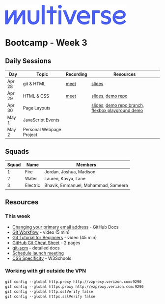 ![Image](/img/Multiverse_Logo_rgb_ultra_25.jpg "Multiverse banner")

# Bootcamp - Week 3

## Daily Sessions
|Day|Topic|Recording|Resources|
|-----| ------------- |---------------------|--------|
|Apr 28|git & HTML|[meet](https://drive.google.com/file/d/18dj_oxPl5Q9FIJeI2sz6fFIY31-H-tVT)|[slides](https://docs.google.com/presentation/d/1gd4DZJQCV3sE-Vp1idIo9e5k9Uhr1hbgqiz14yo8hYQ)
|Apr 29|HTML & CSS|[meet](https://drive.google.com/file/d/1d5yaI_Vm4i14rqNCbPx_71zfniuu1ros)|[slides](https://docs.google.com/presentation/d/1hmEil1_WKpFbODJKpOaFnXqPF1InVOaT-dQwjvJa5ak), [demo repo](https://github.com/Laurie-Multiverse/html-css-demo)
|Apr 30|Page Layouts||[slides](https://docs.google.com/presentation/d/1mmwJlo3Hc75esd6WrGhEPrmF4A72j8O6eS_QY6MXlw0), [demo repo branch](https://github.com/Laurie-Multiverse/html-css-demo/tree/w3d3-demo), [flexbox playground demo](https://github.com/Laurie-Multiverse/html-css-demo/tree/w3d3-demo/flexbox)
|May 1|JavaScript Events|
|May 2|Personal Webpage Project|

## Squads
|Squad|Name|Members|
|-----|----|-------|
|1|Fire|Jordan, Joshua, Madison
|2|Water|Lauren, Kavya, Lane
|3|Electric|Bhavik, Emmanuel, Mohammad, Sameera

## Resources

### This week
* [Changing your primary email address](https://docs.github.com/en/account-and-profile/setting-up-and-managing-your-personal-account-on-github/managing-email-preferences/changing-your-primary-email-address) - GitHub Docs
* [Git Workflow](https://zoom.us/clips/share/LJQAOr8nATG4LT-6VxfjRuVCPHR7iW8LYiX6t6lNEWbPZSgfUEddgNeNObdeXrjAlhZvmkhzeZYjywHtQgbh5f0C.LCPu3mOi9dTPvtQx) - video (5 min)
* [Git Tutorial for Beginners](https://youtu.be/AQ9ksXoBAOg) - video (45 min)
* [GitHub Git Cheat Sheet](https://education.github.com/git-cheat-sheet-education.pdf) - 2 pages
* [git-scm](https://git-scm.com) - detailed docs
* [Schedule launch meeting](https://calendly.com/laurie-corrin/multiverse-apprenticeship-launch-meeting)
* [CSS Specificity](https://www.w3schools.com/css/css_specificity.asp) - W3Schools

### Working with git outside the VPN
```
git config --global http.proxy http://vzproxy.verizon.com:9290
git config --global https.proxy http://vzproxy.verizon.com:9290
git config --global http.sslVerify false
git config --global https.sslVerify false
```